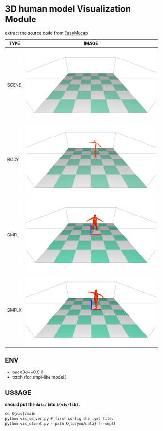 # 3D human model Visualization Module
extract the source code from [EasyMocap](https://github.com/zju3dv/EasyMocap/blob/master/doc/realtime_visualization.md)

| TYPE | IMAGE |
|------|-------|
|SCENE|![img.png](../assets/img.png)|
|BODY|![img.png](../assets/img_bd25.png)|
|SMPL|![img.png](../assets/img_smpl.png)|
|SMPLX|![img.png](../assets/img_smplx.png)|
## ENV
- open3d==0.9.0
- torch (for smpl-like model.)
## USSAGE 
**should put the `data/` into `${vis/lib}`.**
```buildoutcfg
cd ${vis}/main
python vis_server.py # first config the .yml file.
python vis_client.py --path ${to/you/data} [--smpl]
```